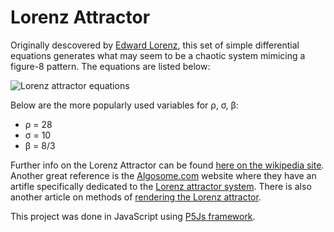 # Lorenz Attractor 

Originally descovered by [Edward Lorenz](https://en.wikipedia.org/wiki/Edward_Norton_Lorenz), this set of simple differential equations generates what may seem to be a chaotic system mimicing a figure-8 pattern. The equations are listed below:

![Lorenz attractor equations](https://wikimedia.org/api/rest_v1/media/math/render/svg/7928004d58943529a7be774575a62ca436a82a7f)

Below are the more popularly used variables for ρ, σ, β:
 - ρ = 28 
 - σ = 10 
 - β = 8/3

Further info on the Lorenz Attractor can be found [here on the wikipedia site](https://en.wikipedia.org/wiki/Lorenz_system). Another great reference is the [Algosome.com](https://www.algosome.com/) website where they have an artifle specifically dedicated to the [Lorenz attractor system](https://www.algosome.com/articles/lorenz-attractor-programming-code.html). There is also another article on methods of [rendering the Lorenz attractor](https://www.algosome.com/articles/render-lorenz-attractor.html).

This project was done in JavaScript using [P5Js framework](https://p5js.org/).

